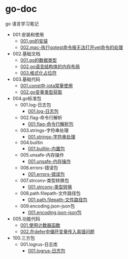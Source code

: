 # go-doc
go 语言学习笔记

- 001.安装和使用
    - [001.go的安装](./001.安装和使用/001.go的安装.md)
    - [002.mac-执行gotest命令报无法打开vet命令的处理](./001.安装和使用/002.mac-执行gotest命令报无法打开vet命令的处理.md)
- 002.基础文档
    - [001.go的数据类型](./002.基础文档/001.go的数据类型.md)
    - [002.go语言结构体的内存布局](./002.基础文档/002.go语言结构体的内存布局.md)
    - [003.格式化占位符](./002.基础文档/003.格式化占位符.md)
- 003.基础代码
    - [001.const中-iota常量使用](./003.基础代码/001.const中-iota常量使用.md)
    - [002.go变量类型获取](./003.基础代码/002.go变量类型获取.md)
- 004.go标准包
    - 001.log-日志包
        - [001.log-日志包](./004.go标准包/001.log-日志包/001.log-日志包.md)
    - 002.flag-命令行解析
        - [001.flag-命令行解析包](./004.go标准包/002.flag-命令行解析/001.flag-命令行解析包.md)
    - 003.strings-字符串处理
        - [001.strings-字符串处理](./004.go标准包/003.strings-字符串处理/001.strings-字符串处理.md)
    - 004.builtin
        - [001.builtin-内置包](./004.go标准包/004.builtin/001.builtin-内置包.md)
    - 005.unsafe-内存操作
        - [001.unsafe-内存操作](./004.go标准包/005.unsafe-内存操作/001.unsafe-内存操作.md)
    - 006.errors-错误包
        - [001.errors-错误包](./004.go标准包/006.errors-错误包/001.errors-错误包.md)
    - 007.strconv-类型转换包
        - [001.strconv-类型转换](./004.go标准包/007.strconv-类型转换包/001.strconv-类型转换.md)
    - 008.path.filepath-文件路径包
        - [001.path.filepath-文件路径包](./004.go标准包/008.path.filepath-文件路径包/001.path.filepath-文件路径包.md)
    - 009.encoding.json-json包
        - [001.encoding.json-json包](./004.go标准包/009.encoding.json-json包/001.encoding.json-json包.md)
- 005.功能代码
    - [001.使用计数器函数](./005.功能代码/001.使用计数器函数.md)
    - [002.在defer中循环变量传入易错问题](./005.功能代码/002.在defer中循环变量传入易错问题.md)
- 100.三方包
    - 001.logrus-日志库
        - [001.logrus-日志包](./100.三方包/001.logrus-日志库/001.logrus-日志包.md)
